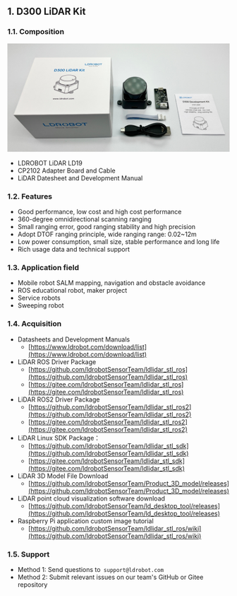 ## 1. D300 LiDAR Kit
### 1.1. Composition
<img src="./pic/D300.png" alt="D300.png" style="zoom:50%;" />

- LDROBOT LiDAR LD19
- CP2102 Adapter Board and Cable
- LiDAR Datesheet and Development Manual
### 1.2. Features

- Good performance, low cost and high cost performance
- 360-degree omnidirectional scanning ranging
- Small ranging error, good ranging stability and high precision
- Adopt DTOF ranging principle, wide ranging range: 0.02~12m
- Low power consumption, small size, stable performance and long life
- Rich usage data and technical support
### 1.3. Application field

- Mobile robot SALM mapping, navigation and obstacle avoidance
- ROS educational robot, maker project
- Service robots
- Sweeping robot
### 1.4. Acquisition

- Datasheets and Development Manuals
   - [https://www.ldrobot.com/download/list](https://www.ldrobot.com/download/list)
- LiDAR ROS Driver Package
   - [https://github.com/ldrobotSensorTeam/ldlidar_stl_ros](https://github.com/ldrobotSensorTeam/ldlidar_stl_ros)
   - [https://gitee.com/ldrobotSensorTeam/ldlidar_stl_ros](https://gitee.com/ldrobotSensorTeam/ldlidar_stl_ros)
- LiDAR ROS2 Driver Package
   - [https://github.com/ldrobotSensorTeam/ldlidar_stl_ros2](https://github.com/ldrobotSensorTeam/ldlidar_stl_ros2)
   - [https://gitee.com/ldrobotSensorTeam/ldlidar_stl_ros2](https://gitee.com/ldrobotSensorTeam/ldlidar_stl_ros2)
- LiDAR Linux SDK Package：
   - [https://github.com/ldrobotSensorTeam/ldlidar_stl_sdk](https://github.com/ldrobotSensorTeam/ldlidar_stl_sdk)
   - [https://gitee.com/ldrobotSensorTeam/ldlidar_stl_sdk](https://gitee.com/ldrobotSensorTeam/ldlidar_stl_sdk)
- LiDAR 3D Model File Download
   - [https://github.com/ldrobotSensorTeam/Product_3D_model/releases](https://github.com/ldrobotSensorTeam/Product_3D_model/releases)
- LiDAR point cloud visualization software download
   - [https://github.com/ldrobotSensorTeam/ld_desktop_tool/releases](https://github.com/ldrobotSensorTeam/ld_desktop_tool/releases)
- Raspberry Pi application custom image tutorial
   - [https://github.com/ldrobotSensorTeam/ldlidar_stl_ros/wiki](https://github.com/ldrobotSensorTeam/ldlidar_stl_ros/wiki)
###   1.5. Support

- Method 1: Send questions to` support@ldrobot.com`
- Method 2: Submit relevant issues on our team's GitHub or Gitee repository
